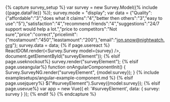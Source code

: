 {% capture survey_setup %}
var survey = new Survey.Model({% include {{page.dataFile}} %});
survey.mode = "display";
var data =  {"Quality":{"affordable":"3","does what it claims":"4","better then others":"3","easy to use":"5"},"satisfaction":"4","recommend friends":"4","suggestions":"24/7 support would help a lot.","price to competitors":"Not sure","price":"correct","pricelimit":{"mostamount":"450","leastamount":"200"},"email":"jon.snow@nightwatch.org"};
survey.data = data;
{% if page.usereact %}
ReactDOM.render(<Survey.Survey model={survey} />, document.getElementById("surveyElement"));
{% elsif page.useknockout%}
survey.render("surveyElement");
{% elsif page.useangular%}
function onAngularComponentInit() {
    Survey.SurveyNG.render("surveyElement", {model:survey});
}
{% include examplesetups/angular-example-component.md %}
{% elsif page.usejquery%}
$("#surveyElement").Survey({model:survey});
{% elsif page.usevue%}
var app = new Vue({
    el: '#surveyElement',
    data: {
        survey: survey
    }
});
{% endif %}
{% endcapture %}